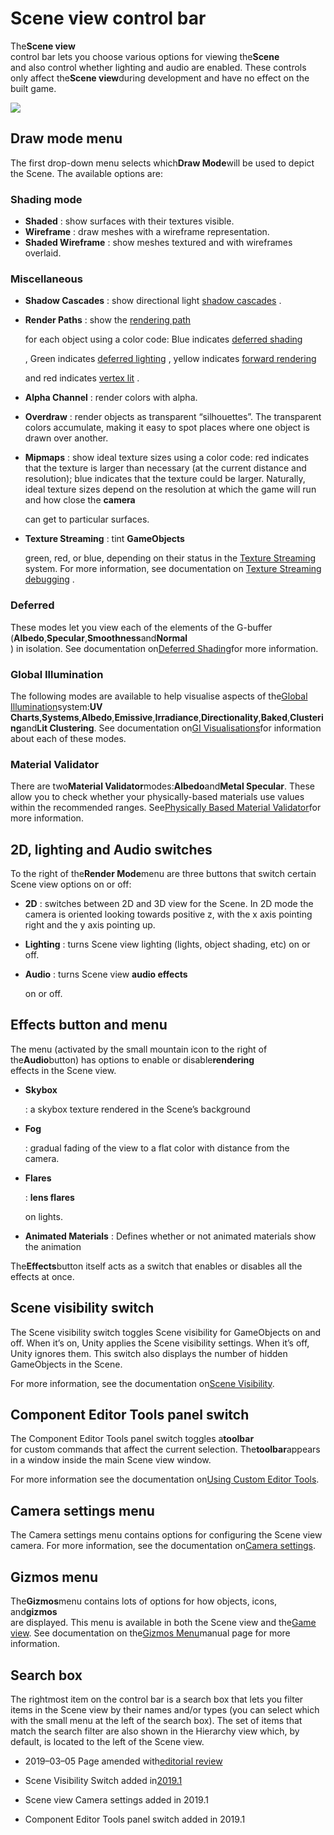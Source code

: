 # Scene view control bar

The**Scene view**  
control bar lets you choose various options for viewing the**Scene**  
and also control whether lighting and audio are enabled. These controls only affect the**Scene view**during development and have no effect on the built game.

![](https://docs.unity3d.com/2019.2/Documentation/uploads/Main/SceneViewControlBar.png)

## Draw mode menu

The first drop-down menu selects which**Draw Mode**will be used to depict the Scene. The available options are:

### Shading mode

* **Shaded**
  : show surfaces with their textures visible.
* **Wireframe**
  : draw meshes with a wireframe representation.
* **Shaded Wireframe**
  : show meshes textured and with wireframes overlaid.

### Miscellaneous

* **Shadow Cascades**
  : show directional light
  [shadow cascades](https://docs.unity3d.com/2019.2/Documentation/Manual/DirLightShadows.html)
  .
* **Render Paths**
  : show the
  [rendering path](https://docs.unity3d.com/2019.2/Documentation/Manual/RenderingPaths.html)

 

  for each object using a color code: Blue indicates
  [deferred shading](https://docs.unity3d.com/2019.2/Documentation/Manual/RenderTech-DeferredShading.html)

 

  , Green indicates
  [deferred lighting](https://docs.unity3d.com/2019.2/Documentation/Manual/RenderTech-DeferredLighting.html)
  , yellow indicates
  [forward rendering](https://docs.unity3d.com/2019.2/Documentation/Manual/RenderTech-ForwardRendering.html)

 

  and red indicates
  [vertex lit](https://docs.unity3d.com/2019.2/Documentation/Manual/RenderTech-VertexLit.html)
  .
* **Alpha Channel**
  : render colors with alpha.
* **Overdraw**
  : render objects as transparent “silhouettes”. The transparent colors accumulate, making it easy to spot places where one object is drawn over another.
* **Mipmaps**
  : show ideal texture sizes using a color code: red indicates that the texture is larger than necessary \(at the current distance and resolution\); blue indicates that the texture could be larger. Naturally, ideal texture sizes depend on the resolution at which the game will run and how close the
  **camera**

 

  can get to particular surfaces.
* **Texture Streaming**
  : tint
  **GameObjects**

 

  green, red, or blue, depending on their status in the
  [Texture Streaming](https://docs.unity3d.com/2019.2/Documentation/Manual/TextureStreaming.html)
  system. For more information, see documentation on
  [Texture Streaming debugging](https://docs.unity3d.com/2019.2/Documentation/Manual/TextureStreaming-API.html#Debugging)
  .

### Deferred

These modes let you view each of the elements of the G-buffer \(**Albedo**,**Specular**,**Smoothness**and**Normal**  
\) in isolation. See documentation on[Deferred Shading](https://docs.unity3d.com/2019.2/Documentation/Manual/RenderTech-DeferredShading.html)for more information.

### Global Illumination

The following modes are available to help visualise aspects of the[Global Illumination](https://docs.unity3d.com/2019.2/Documentation/Manual/GlobalIllumination.html)system:**UV Charts**,**Systems**,**Albedo**,**Emissive**,**Irradiance**,**Directionality**,**Baked**,**Clustering**and**Lit Clustering**. See documentation on[GI Visualisations](https://docs.unity3d.com/2019.2/Documentation/Manual/GIVis.html)for information about each of these modes.

### Material Validator

There are two**Material Validator**modes:**Albedo**and**Metal Specular**. These allow you to check whether your physically-based materials use values within the recommended ranges. See[Physically Based Material Validator](https://docs.unity3d.com/2019.2/Documentation/Manual/MaterialValidator.html)for more information.

## 2D, lighting and Audio switches

To the right of the**Render Mode**menu are three buttons that switch certain Scene view options on or off:

* **2D**
  : switches between 2D and 3D view for the Scene. In 2D mode the camera is oriented looking towards positive z, with the x axis pointing right and the y axis pointing up.
* **Lighting**
  : turns Scene view lighting \(lights, object shading, etc\) on or off.
* **Audio**
  : turns Scene view
  **audio effects**

 

  on or off.

## Effects button and menu

The menu \(activated by the small mountain icon to the right of the**Audio**button\) has options to enable or disable**rendering**  
effects in the Scene view.

* **Skybox**

 

  : a skybox texture rendered in the Scene’s background
* **Fog**

 

  : gradual fading of the view to a flat color with distance from the camera.
* **Flares**

 

  :
  **lens flares**

 

  on lights.
* **Animated Materials**
  : Defines whether or not animated materials show the animation

The**Effects**button itself acts as a switch that enables or disables all the effects at once.

## Scene visibility switch

The Scene visibility switch toggles Scene visibility for GameObjects on and off. When it’s on, Unity applies the Scene visibility settings. When it’s off, Unity ignores them. This switch also displays the number of hidden GameObjects in the Scene.

For more information, see the documentation on[Scene Visibility](https://docs.unity3d.com/2019.2/Documentation/Manual/SceneVisibility.html).

## Component Editor Tools panel switch

The Component Editor Tools panel switch toggles a**toolbar**  
for custom commands that affect the current selection. The**toolbar**appears in a window inside the main Scene view window.

For more information see the documentation on[Using Custom Editor Tools](https://docs.unity3d.com/2019.2/Documentation/Manual/UsingCustomEditorTools.html).

## Camera settings menu

The Camera settings menu contains options for configuring the Scene view camera. For more information, see the documentation on[Camera settings](https://docs.unity3d.com/2019.2/Documentation/Manual/SceneViewCamera.html).

## Gizmos menu

The**Gizmos**menu contains lots of options for how objects, icons, and**gizmos**  
are displayed. This menu is available in both the Scene view and the[Game view](https://docs.unity3d.com/2019.2/Documentation/Manual/GameView.html). See documentation on the[Gizmos Menu](https://docs.unity3d.com/2019.2/Documentation/Manual/GizmosMenu.html)manual page for more information.

## Search box

The rightmost item on the control bar is a search box that lets you filter items in the Scene view by their names and/or types \(you can select which with the small menu at the left of the search box\). The set of items that match the search filter are also shown in the Hierarchy view which, by default, is located to the left of the Scene view.

* 2019–03–05 Page amended with[editorial review](https://docs.unity3d.com/2019.2/Documentation/Manual/DocumentationEditorialReview.html)

* Scene Visibility Switch added in[2019.1](https://docs.unity3d.com/2019.1/Documentation/Manual/30_search.html?q=newin20191)

* Scene view Camera settings added in 2019.1

* Component Editor Tools panel switch added in 2019.1



